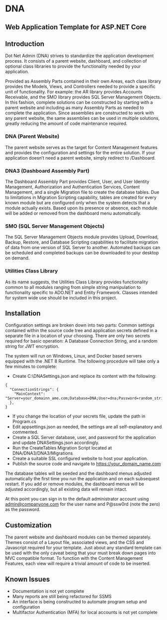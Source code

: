 ﻿# DNA
## Web Application Template for ASP.NET Core

## Introduction
Dot Net Admin (DNA) strives to standardize the application development process. It consists of a parent website, dashboard, and collection of optional class libraries to provide the functionality needed by your application.

Provided as Assembly Parts contained in their own Areas, each class library provides the Models, Views, and Controllers needed to provide a specific unit of functionality. For example: the AR library provides Accounts Receivable, and the SMO library provides SQL Server Management Objects. In this fashion, complete solutions can be constructed by starting with a parent website and including as many Assembly Parts as needed to complete the application. Since assemblies are constructed to work with any parent website, the same assemblies can be used in multiple solutions, greatly reducing the amount of code maintenance required.

### DNA (Parent Website)
The parent website serves as the target for Content Management features and provides the configuration and settings for the entire solution. If your application doesn’t need a parent website, simply redirect to /Dashboard.

### DNA3 (Dashboard Assembly Part)
The Dashboard Assembly Part provides Client, User, and User Identity Management, Authorization and Authentication Services, Content Management, and a single Migration file to create the database tables. Due to limitations in Migration Scripting capability, tables are created for every known module but are configured only when the system detects that a module actually exists. Based upon its presence or absence, each module will be added or removed from the dashboard menu automatically.

### SMO (SQL Server Management Objects)
The SQL Server Management Objects module provides Upload, Download, Backup, Restore, and Database Scripting capabilities to facilitate migration of data from one version of SQL Server to another. Automated backups can be scheduled and completed backups can be downloaded to your desktop on demand.

### Utilities Class Library
As its name suggests, the Utilities Class Library provides functionality common to all modules ranging from simple string manipulation to functionality specific to ADO.NET and Entity Framework. Classes intended for system wide use should be included in this project.

## Installation
Configuration settings are broken down into two parts: Common settings contained within the source code tree and application secrets defined in a separate file in a location of your choosing. There are only two secrets required for basic operation: A Database Connection String, and a random string for JWT encryption.

The system will run on Windows, Linux, and Docker based servers equipped with the .NET 8 Runtime. The following procedure will take only a few minutes to complete:

- Create C:\DNASettings.json and replace its content with the following:

```
{
  "ConnectionStrings": {
    "MainContext": "Server=your_domainn_ame.com;Database=DNA;User=dna;Password=random_string;TrustServerCertificate=True;"`
  },
}
```

- If you change the location of your secrets file, update the path in Program.cs
- Edit appsettings.json as needed, the settings are all self-explanatory and commented.
- Create a SQL Server database, user, and password for the application and update DNASettings.json accordingly.
- Run the CreateTables Migration Script located at DNA/DNA3/DNA3/Migrations
- Create a suitable SSL configured website to host your application.
- Publish the source code and navigate to https://your_domain_name.com

The database tables will be seeded and the dashboard menus adjusted automatically the first time you run the application and on each subsequest restart. If you add or remove modules, the dashboard menus will be adjusted accordingly, but all existing data will remain intact.

At this point you can sign in to the default administrator account using admin@companyone.com for the user name and P@ssw0rd (note the zero) as the password.

## Customization
The parent website and dashboard modules can be themed separately. Themes consist of a Layout file, associated views, and the CSS and Javascript required for your template. Just about any standard template can be used with the only caveat being that your must break down pages into MVC compatible format. To function with the Content Management Features, each view will require a trivial amount of code to be inserted.

## Known Issues
- Documentation is not yet complete
- Many reports are still being refactored for SSMS
- An interface is being constructed to automate program setup and configuration
- Multifactor Authentication (MFA) for local accounts is not yet complete